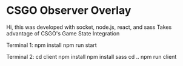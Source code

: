 # CSGO Observer Overlay

Hi, this was developed with socket, node.js, react, and sass
Takes advantage of CSGO's Game State Integration

Terminal 1:
npm install
npm run start

Terminal 2:
cd client
npm install
npm install sass
cd ..
npm run client
